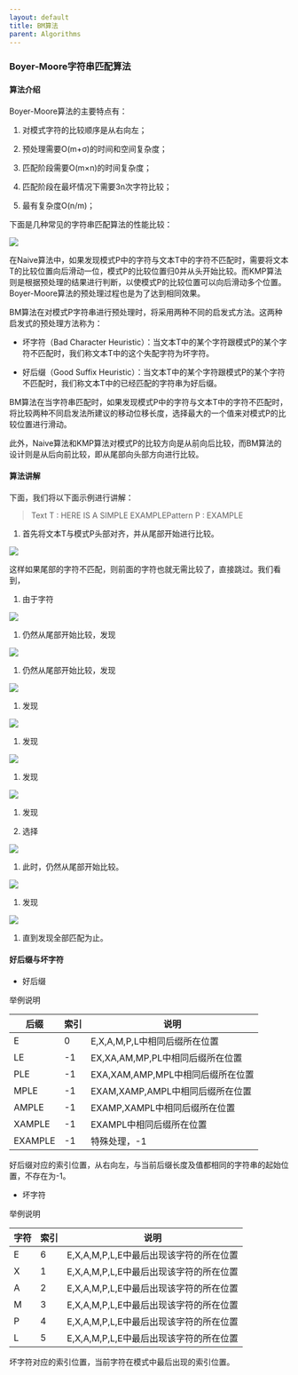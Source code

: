 ```yaml
---
layout: default
title: BM算法
parent: Algorithms
---
```


### Boyer-Moore字符串匹配算法

#### 算法介绍

Boyer-Moore算法的主要特点有：

1. 对模式字符的比较顺序是从右向左；

1. 预处理需要O(m+σ)的时间和空间复杂度；

1. 匹配阶段需要O(m×n)的时间复杂度；

1. 匹配阶段在最坏情况下需要3n次字符比较；

1. 最有复杂度O(n/m)；

下面是几种常见的字符串匹配算法的性能比较：

![](../../assets/images/Algorithms/attachments/BM算法_image_0.png)

在Naive算法中，如果发现模式P中的字符与文本T中的字符不匹配时，需要将文本T的比较位置向后滑动一位，模式P的比较位置归0并从头开始比较。而KMP算法则是根据预处理的结果进行判断，以使模式P的比较位置可以向后滑动多个位置。Boyer-Moore算法的预处理过程也是为了达到相同效果。

BM算法在对模式P字符串进行预处理时，将采用两种不同的启发式方法。这两种启发式的预处理方法称为：

- 坏字符（Bad Character Heuristic）：当文本T中的某个字符跟模式P的某个字符不匹配时，我们称文本T中的这个失配字符为坏字符。

- 好后缀（Good Suffix Heuristic）：当文本T中的某个字符跟模式P的某个字符不匹配时，我们称文本T中的已经匹配的字符串为好后缀。

BM算法在当字符串匹配时，如果发现模式P中的字符与文本T中的字符不匹配时，将比较两种不同启发法所建议的移动位移长度，选择最大的一个值来对模式P的比较位置进行滑动。

此外，Naive算法和KMP算法对模式P的比较方向是从前向后比较，而BM算法的设计则是从后向前比较，即从尾部向头部方向进行比较。

#### 算法讲解

下面，我们将以下面示例进行讲解：

> Text T : HERE IS A SIMPLE EXAMPLEPattern P : EXAMPLE


1. 首先将文本T与模式P头部对齐，并从尾部开始进行比较。

![](../../assets/images/Algorithms/attachments/BM算法_image_1.png)

这样如果尾部的字符不匹配，则前面的字符也就无需比较了，直接跳过。我们看到， 

1. 由于字符 

![](../../assets/images/Algorithms/attachments/BM算法_image_2.png)

1. 仍然从尾部开始比较，发现 

![](../../assets/images/Algorithms/attachments/BM算法_image_3.png)

1. 仍然从尾部开始比较，发现 

![](../../assets/images/Algorithms/attachments/BM算法_image_4.png)

1. 发现 

![](../../assets/images/Algorithms/attachments/BM算法_image_5.png)

1. 发现 

![](../../assets/images/Algorithms/attachments/BM算法_image_6.png)

1. 发现 

![](../../assets/images/Algorithms/attachments/BM算法_image_7.png)

1. 发现 

1. 选择 

![](../../assets/images/Algorithms/attachments/BM算法_image_8.png)

1. 此时，仍然从尾部开始比较。

![](../../assets/images/Algorithms/attachments/BM算法_image_9.png)

1. 发现 

![](../../assets/images/Algorithms/attachments/BM算法_image_10.png)

1. 直到发现全部匹配为止。

#### 好后缀与坏字符

- 好后缀

举例说明 

| 后缀 | 索引 | 说明 | 
| -- | -- | -- |
| E | 0 | E,X,A,M,P,L中相同后缀所在位置 | 
| LE | -1 | EX,XA,AM,MP,PL中相同后缀所在位置 | 
| PLE | -1 | EXA,XAM,AMP,MPL中相同后缀所在位置 | 
| MPLE | -1 | EXAM,XAMP,AMPL中相同后缀所在位置 | 
| AMPLE | -1 | EXAMP,XAMPL中相同后缀所在位置 | 
| XAMPLE | -1 | EXAMPL中相同后缀所在位置 | 
| EXAMPLE | -1 | 特殊处理，-1 | 


好后缀对应的索引位置，从右向左，与当前后缀长度及值都相同的字符串的起始位置，不存在为-1。

- 坏字符

举例说明 

| 字符 | 索引 | 说明 | 
| -- | -- | -- |
| E | 6 | E,X,A,M,P,L,E中最后出现该字符的所在位置 | 
| X | 1 | E,X,A,M,P,L,E中最后出现该字符的所在位置 | 
| A | 2 | E,X,A,M,P,L,E中最后出现该字符的所在位置 | 
| M | 3 | E,X,A,M,P,L,E中最后出现该字符的所在位置 | 
| P | 4 | E,X,A,M,P,L,E中最后出现该字符的所在位置 | 
| L | 5 | E,X,A,M,P,L,E中最后出现该字符的所在位置 | 


坏字符对应的索引位置，当前字符在模式中最后出现的索引位置。